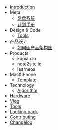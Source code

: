 - [Introduction](README.md)
- Meta
  - [复盘系统](meta/okr.md)
  - [计划手册](meta/review_sheet.md)
- Design & Code
  - [Tools](tools/readme.md)
- 产品设计
  - [如何画产品架构图](articles/how2arch.md)
- Products
  - kapian.io
  - note2site.io
  - learneos
- Mac&iPhone
  - [Template](templates/readme.md)
- Technology
  - [Algorithm](algorithm/readme.md)
- [Hardware](hardware/readme.md)
- [Vlog](vlog/readme.md)
- [Tools](tools/readme.md)
- [Looking back](looking-back/looking-back.md)
- [Contributing](CONTRIBUTING.md)
- [Changelog](CHANGELOG.md)
